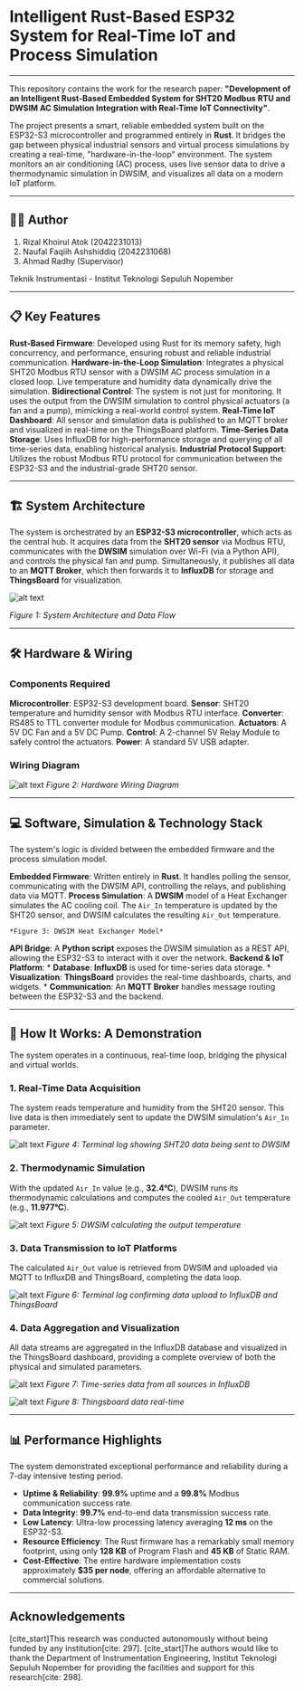 # Intelligent Rust-Based ESP32 System for Real-Time IoT and Process Simulation
---

This repository contains the work for the research paper: **"Development of an Intelligent Rust-Based Embedded System for SHT20 Modbus RTU and DWSIM AC Simulation Integration with Real-Time IoT Connectivity"**.

The project presents a smart, reliable embedded system built on the ESP32-S3 microcontroller and programmed entirely in **Rust**. It bridges the gap between physical industrial sensors and virtual process simulations by creating a real-time, "hardware-in-the-loop" environment. The system monitors an air conditioning (AC) process, uses live sensor data to drive a thermodynamic simulation in DWSIM, and visualizes all data on a modern IoT platform.

---

## 👨‍💻 Author
1. Rizal Khoirul Atok (2042231013)
2. Naufal Faqiih Ashshiddiq (2042231068)
3. Ahmad Radhy (Supervisor)

Teknik Instrumentasi - Institut Teknologi Sepuluh Nopember

---

## 📋 Key Features

**Rust-Based Firmware**: Developed using Rust for its memory safety, high concurrency, and performance, ensuring robust and reliable industrial communication.
**Hardware-in-the-Loop Simulation**: Integrates a physical SHT20 Modbus RTU sensor with a DWSIM AC process simulation in a closed loop. Live temperature and humidity data dynamically drive the simulation.
**Bidirectional Control**: The system is not just for monitoring. It uses the output from the DWSIM simulation to control physical actuators (a fan and a pump), mimicking a real-world control system.
**Real-Time IoT Dashboard**: All sensor and simulation data is published to an MQTT broker and visualized in real-time on the ThingsBoard platform.
**Time-Series Data Storage**: Uses InfluxDB for high-performance storage and querying of all time-series data, enabling historical analysis.
**Industrial Protocol Support**: Utilizes the robust Modbus RTU protocol for communication between the ESP32-S3 and the industrial-grade SHT20 sensor.

---

## 🏗️ System Architecture

The system is orchestrated by an **ESP32-S3 microcontroller**, which acts as the central hub. It acquires data from the **SHT20 sensor** via Modbus RTU, communicates with the **DWSIM** simulation over Wi-Fi (via a Python API), and controls the physical fan and pump. Simultaneously, it publishes all data to an **MQTT Broker**, which then forwards it to **InfluxDB** for storage and **ThingsBoard** for visualization.

![alt text](https://github.com/atok99/ESP32-S3_ModbusRTU_Integred-with-DWSIM-Simulation/blob/main/SystemArchitectur.png?raw=true)

*Figure 1: System Architecture and Data Flow*

---

## 🛠️ Hardware & Wiring

### Components Required

**Microcontroller**: ESP32-S3 development board.
**Sensor**: SHT20 temperature and humidity sensor with Modbus RTU interface.
**Converter**: RS485 to TTL converter module for Modbus communication.
**Actuators**: A 5V DC Fan and a 5V DC Pump.
**Control**: A 2-channel 5V Relay Module to safely control the actuators.
**Power**: A standard 5V USB adapter.

### Wiring Diagram

![alt text](https://github.com/atok99/ESP32-S3_ModbusRTU_Integred-with-DWSIM-Simulation/blob/main/Wiring_diagram.png?raw=true)
*Figure 2: Hardware Wiring Diagram*

---

## 💻 Software, Simulation & Technology Stack

The system's logic is divided between the embedded firmware and the process simulation model.

**Embedded Firmware**: Written entirely in **Rust**. It handles polling the sensor, communicating with the DWSIM API, controlling the relays, and publishing data via MQTT.
**Process Simulation**: A **DWSIM** model of a Heat Exchanger simulates the AC cooling coil. The `Air_In` temperature is updated by the SHT20 sensor, and DWSIM calculates the resulting `Air_Out` temperature.
    
    *Figure 3: DWSIM Heat Exchanger Model*
**API Bridge**: A **Python script** exposes the DWSIM simulation as a REST API, allowing the ESP32-S3 to interact with it over the network.
**Backend & IoT Platform**:
    * **Database**: **InfluxDB** is used for time-series data storage.
    * **Visualization**: **ThingsBoard** provides the real-time dashboards, charts, and widgets.
    * **Communication**: An **MQTT Broker** handles message routing between the ESP32-S3 and the backend.

---

## 🚀 How It Works: A Demonstration

The system operates in a continuous, real-time loop, bridging the physical and virtual worlds.

### 1. Real-Time Data Acquisition
The system reads temperature and humidity from the SHT20 sensor. This live data is then immediately sent to update the DWSIM simulation's `Air_In` parameter.

![alt text](https://github.com/atok99/ESP32-S3_ModbusRTU_Integred-with-DWSIM-Simulation/blob/main/SHT20toDWSIM.png?raw=true)
*Figure 4: Terminal log showing SHT20 data being sent to DWSIM*

### 2. Thermodynamic Simulation
With the updated `Air_In` value (e.g., **32.4°C**), DWSIM runs its thermodynamic calculations and computes the cooled `Air_Out` temperature (e.g., **11.977°C**).

![alt text](https://github.com/atok99/ESP32-S3_ModbusRTU_Integred-with-DWSIM-Simulation/blob/main/DWSIM_Calculation.png?raw=true)
*Figure 5: DWSIM calculating the output temperature*

### 3. Data Transmission to IoT Platforms
The calculated `Air_Out` value is retrieved from DWSIM and uploaded via MQTT to InfluxDB and ThingsBoard, completing the data loop.

![alt text](https://github.com/atok99/ESP32-S3_ModbusRTU_Integred-with-DWSIM-Simulation/blob/main/UploadtoInfluxdb.png?raw=true)
*Figure 6: Terminal log confirming data upload to InfluxDB and ThingsBoard*

### 4. Data Aggregation and Visualization
All data streams are aggregated in the InfluxDB database and visualized in the ThingsBoard dashboard, providing a complete overview of both the physical and simulated parameters.

![alt text](https://github.com/atok99/ESP32-S3_ModbusRTU_Integred-with-DWSIM-Simulation/blob/main/Influxdb.png?raw=true)
*Figure 7: Time-series data from all sources in InfluxDB*

![alt text](https://github.com/atok99/ESP32-S3_ModbusRTU_Integred-with-DWSIM-Simulation/blob/main/Thingsboard.png?raw=true)
*Figure 8: Thingsboard data real-time*

---

## 📊 Performance Highlights

The system demonstrated exceptional performance and reliability during a 7-day intensive testing period.

* **Uptime & Reliability**: **99.9%** uptime and a **99.8%** Modbus communication success rate.
* **Data Integrity**: **99.7%** end-to-end data transmission success rate.
* **Low Latency**: Ultra-low processing latency averaging **12 ms** on the ESP32-S3.
* **Resource Efficiency**: The Rust firmware has a remarkably small memory footprint, using only **128 KB** of Program Flash and **45 KB** of Static RAM.
* **Cost-Effective**: The entire hardware implementation costs approximately **$35 per node**, offering an affordable alternative to commercial solutions.

---

## Acknowledgements

[cite_start]This research was conducted autonomously without being funded by any institution[cite: 297]. [cite_start]The authors would like to thank the Department of Instrumentation Engineering, Institut Teknologi Sepuluh Nopember for providing the facilities and support for this research[cite: 298].
